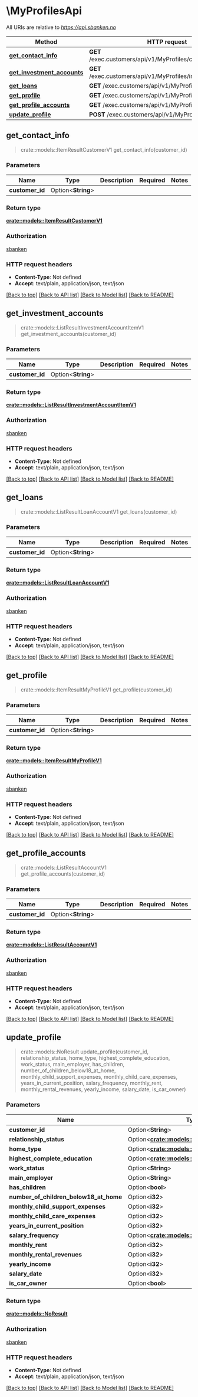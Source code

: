# \MyProfilesApi

All URIs are relative to *https://api.sbanken.no*

Method | HTTP request | Description
------------- | ------------- | -------------
[**get_contact_info**](MyProfilesApi.md#get_contact_info) | **GET** /exec.customers/api/v1/MyProfiles/contactinformation | 
[**get_investment_accounts**](MyProfilesApi.md#get_investment_accounts) | **GET** /exec.customers/api/v1/MyProfiles/investmentaccounts | 
[**get_loans**](MyProfilesApi.md#get_loans) | **GET** /exec.customers/api/v1/MyProfiles/loans | 
[**get_profile**](MyProfilesApi.md#get_profile) | **GET** /exec.customers/api/v1/MyProfiles/profile | 
[**get_profile_accounts**](MyProfilesApi.md#get_profile_accounts) | **GET** /exec.customers/api/v1/MyProfiles/accounts | 
[**update_profile**](MyProfilesApi.md#update_profile) | **POST** /exec.customers/api/v1/MyProfiles/profile | 



## get_contact_info

> crate::models::ItemResultCustomerV1 get_contact_info(customer_id)


### Parameters


Name | Type | Description  | Required | Notes
------------- | ------------- | ------------- | ------------- | -------------
**customer_id** | Option<**String**> |  |  |

### Return type

[**crate::models::ItemResultCustomerV1**](ItemResult.Customer.v1.md)

### Authorization

[sbanken](../README.md#sbanken)

### HTTP request headers

- **Content-Type**: Not defined
- **Accept**: text/plain, application/json, text/json

[[Back to top]](#) [[Back to API list]](../README.md#documentation-for-api-endpoints) [[Back to Model list]](../README.md#documentation-for-models) [[Back to README]](../README.md)


## get_investment_accounts

> crate::models::ListResultInvestmentAccountItemV1 get_investment_accounts(customer_id)


### Parameters


Name | Type | Description  | Required | Notes
------------- | ------------- | ------------- | ------------- | -------------
**customer_id** | Option<**String**> |  |  |

### Return type

[**crate::models::ListResultInvestmentAccountItemV1**](ListResult.InvestmentAccountItem.v1.md)

### Authorization

[sbanken](../README.md#sbanken)

### HTTP request headers

- **Content-Type**: Not defined
- **Accept**: text/plain, application/json, text/json

[[Back to top]](#) [[Back to API list]](../README.md#documentation-for-api-endpoints) [[Back to Model list]](../README.md#documentation-for-models) [[Back to README]](../README.md)


## get_loans

> crate::models::ListResultLoanAccountV1 get_loans(customer_id)


### Parameters


Name | Type | Description  | Required | Notes
------------- | ------------- | ------------- | ------------- | -------------
**customer_id** | Option<**String**> |  |  |

### Return type

[**crate::models::ListResultLoanAccountV1**](ListResult.LoanAccount.v1.md)

### Authorization

[sbanken](../README.md#sbanken)

### HTTP request headers

- **Content-Type**: Not defined
- **Accept**: text/plain, application/json, text/json

[[Back to top]](#) [[Back to API list]](../README.md#documentation-for-api-endpoints) [[Back to Model list]](../README.md#documentation-for-models) [[Back to README]](../README.md)


## get_profile

> crate::models::ItemResultMyProfileV1 get_profile(customer_id)


### Parameters


Name | Type | Description  | Required | Notes
------------- | ------------- | ------------- | ------------- | -------------
**customer_id** | Option<**String**> |  |  |

### Return type

[**crate::models::ItemResultMyProfileV1**](ItemResult.MyProfile.v1.md)

### Authorization

[sbanken](../README.md#sbanken)

### HTTP request headers

- **Content-Type**: Not defined
- **Accept**: text/plain, application/json, text/json

[[Back to top]](#) [[Back to API list]](../README.md#documentation-for-api-endpoints) [[Back to Model list]](../README.md#documentation-for-models) [[Back to README]](../README.md)


## get_profile_accounts

> crate::models::ListResultAccountV1 get_profile_accounts(customer_id)


### Parameters


Name | Type | Description  | Required | Notes
------------- | ------------- | ------------- | ------------- | -------------
**customer_id** | Option<**String**> |  |  |

### Return type

[**crate::models::ListResultAccountV1**](ListResult.Account.v1.md)

### Authorization

[sbanken](../README.md#sbanken)

### HTTP request headers

- **Content-Type**: Not defined
- **Accept**: text/plain, application/json, text/json

[[Back to top]](#) [[Back to API list]](../README.md#documentation-for-api-endpoints) [[Back to Model list]](../README.md#documentation-for-models) [[Back to README]](../README.md)


## update_profile

> crate::models::NoResult update_profile(customer_id, relationship_status, home_type, highest_complete_education, work_status, main_employer, has_children, number_of_children_below18_at_home, monthly_child_support_expenses, monthly_child_care_expenses, years_in_current_position, salary_frequency, monthly_rent, monthly_rental_revenues, yearly_income, salary_date, is_car_owner)


### Parameters


Name | Type | Description  | Required | Notes
------------- | ------------- | ------------- | ------------- | -------------
**customer_id** | Option<**String**> |  |  |
**relationship_status** | Option<[**crate::models::RelationshipStatusV1**](.md)> |  |  |
**home_type** | Option<[**crate::models::HomeTypeV1**](.md)> |  |  |
**highest_complete_education** | Option<[**crate::models::EducationLevelV1**](.md)> |  |  |
**work_status** | Option<**String**> |  |  |
**main_employer** | Option<**String**> |  |  |
**has_children** | Option<**bool**> |  |  |
**number_of_children_below18_at_home** | Option<**i32**> |  |  |
**monthly_child_support_expenses** | Option<**i32**> |  |  |
**monthly_child_care_expenses** | Option<**i32**> |  |  |
**years_in_current_position** | Option<**i32**> |  |  |
**salary_frequency** | Option<[**crate::models::SalaryFrequencyV1**](.md)> |  |  |
**monthly_rent** | Option<**i32**> |  |  |
**monthly_rental_revenues** | Option<**i32**> |  |  |
**yearly_income** | Option<**i32**> |  |  |
**salary_date** | Option<**i32**> |  |  |
**is_car_owner** | Option<**bool**> |  |  |

### Return type

[**crate::models::NoResult**](NoResult..md)

### Authorization

[sbanken](../README.md#sbanken)

### HTTP request headers

- **Content-Type**: Not defined
- **Accept**: text/plain, application/json, text/json

[[Back to top]](#) [[Back to API list]](../README.md#documentation-for-api-endpoints) [[Back to Model list]](../README.md#documentation-for-models) [[Back to README]](../README.md)

